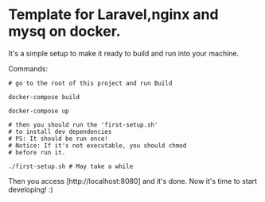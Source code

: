 # Template for Laravel,nginx and mysq on docker.

It's a simple setup to make it ready to build and run into your machine.

Commands:

```
# go to the root of this project and run Build

docker-compose build

docker-compose up

# then you should run the 'first-setup.sh'
# to install dev dependencies
# PS: It should be run once!
# Notice: If it's not executable, you should chmod
# before run it.

./first-setup.sh # May take a while

```

Then you access [http://localhost:8080] and it's done. Now it's time to start developing! :)
